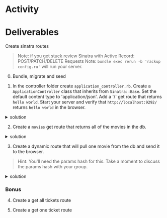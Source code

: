 # Activity

# Deliverables
Create sinatra routes 

>Note: if you get stuck review Sinatra with Active Record: POST/PATCH/DELETE Requests
>Note: `bundle exec rerun -b 'rackup config.ru'` will run your server.

0. Bundle, migrate and seed


1. In the controller folder create `application_controller.rb`. Create a `ApplicationController` class that inherits from `Sinatra::Base`. Set the default content type to 'application/json'. Add a '/' get route that returns `hello world`. Start your server and verify that `http://localhost:9292/` returns `hello world` in the browser.
 <details>
      <summary>
        solution 
      </summary>
      <hr/>
        <img src="assets/image_16.png"
        alt="tickets controller"
        style="margin-right: 10px;" />
      <hr/>
 </details>

2. Create a `movies` get route that returns all of the movies in the db.

 <details>
      <summary>
        solution 
      </summary>
      <hr/>
        <img src="assets/image_17.png"
        alt="config.ru"
        style="margin-right: 10px;" />
      <hr/>
 </details>

3. Create a dynamic route that will pull one movie from the db and send it to the browser.  
> Hint: You'll need the params hash for this. Take a moment to discuss the params hash with your group.
 <details>
      <summary>
        solution 
      </summary>
      <hr/>
        <img src="assets/image_18.png"
        alt="includes"
        style="margin-right: 10px;" />
      <hr/>
 </details>

### Bonus 
4. Create a get all tickets route  

5. Create a get one ticket route 